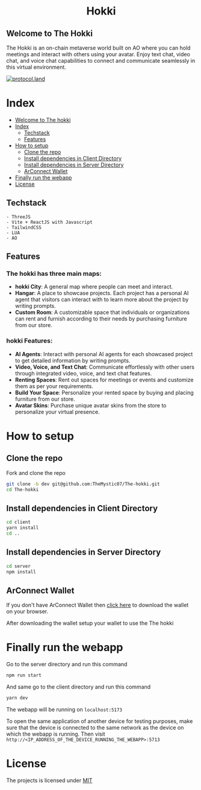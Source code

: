 # <h1 align="center">Hokki</h1>

## Welcome to The Hokki

The Hokki is an on-chain metaverse world built on AO where you can hold meetings and interact with others using your avatar. Enjoy text chat, video chat, and voice chat capabilities to connect and communicate seamlessly in this virtual environment.

[![protocol.land](https://arweave.net/eZp8gOeR8Yl_cyH9jJToaCrt2He1PHr0pR4o-mHbEcY)](https://protocol.land/#/repository/<REPO_ID>)

# Index

- [Welcome to The hokki](#welcome-to-the-hokki)
- [Index](#index)
  - [Techstack](#techstack)
  - [Features](#features)
- [How to setup](#how-to-setup)
  - [Clone the repo](#clone-the-repo)
  - [Install dependencies in Client Directory](#install-dependencies-in-client-directory)
  - [Install dependencies in Server Directory](#install-dependencies-in-server-directory)
  - [ArConnect Wallet](#arconnect-wallet)
- [Finally run the webapp](#finally-run-the-webapp)
- [License](#license)

## Techstack
     
    - ThreeJS
    - Vite + ReactJS with Javascript
    - TailwindCSS
    - LUA
    - AO

## Features
### The hokki has three main maps:
- **hokki City**: A general map where people can meet and interact.
- **Hangar**: A place to showcase projects. Each project has a personal AI agent that visitors can interact with to learn more about the project by writing prompts.
- **Custom Room**: A customizable space that individuals or organizations can rent and furnish according to their needs by purchasing furniture from our store.

### hokki Features:
- **AI Agents**: Interact with personal AI agents for each showcased project to get detailed information by writing prompts.
- **Video, Voice, and Text Chat**: Communicate effortlessly with other users through integrated video, voice, and text chat features.
- **Renting Spaces**: Rent out spaces for meetings or events and customize them as per your requirements.
- **Build Your Space**: Personalize your rented space by buying and placing furniture from our store.
- **Avatar Skins**: Purchase unique avatar skins from the store to personalize your virtual presence.

# How to setup

## Clone the repo

Fork and clone the repo

```bash
git clone -b dev git@github.com:TheMystic07/The-hokki.git
cd The-hokki
```

## Install dependencies in Client Directory

```bash
cd client
yarn install
cd ..
```

## Install dependencies in Server Directory

```bash
cd server
npm install
```

## ArConnect Wallet
If you don't have ArConnect Wallet then [click here](https://www.arconnect.io/download) to download the wallet on your browser.

After downloading the wallet setup your wallet to use the The hokki

# Finally run the webapp

Go to the server directory and run this command
```bash
npm run start
```
And same go to the client directory and run this command
```bash
yarn dev
```

The webapp will be running on `localhost:5173`

To open the same application of another device for testing purposes, make sure that the device is connected to the same network as the device on which the webapp is running. Then visit `http://<IP_ADDRESS_OF_THE_DEVICE_RUNNING_THE_WEBAPP>:5713`

# License

The projects is licensed under [MIT](https://choosealicense.com/licenses/mit/)
